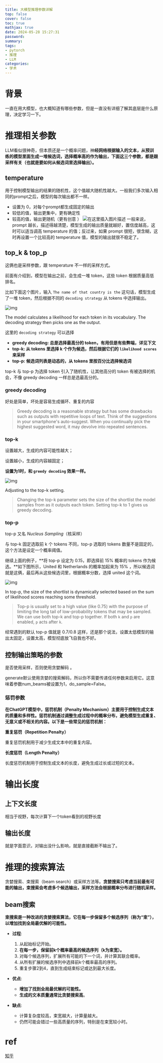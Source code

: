 ```yaml
---
title: 大模型推理参数详解
top: false
cover: false
toc: true
mathjax: true
date: 2024-05-28 15:27:31
password:
summary:
tags:
- pytorch
- 推理
- LLM
categories:
- 学术
---
```




# 背景

一直在用大模型，也大概知道有哪些参数，但是一直没有详细了解其底层是什么原理，决定学习一下。





# 推理相关参数

LLM看似很神奇，但本质还是一个概率问题，神**经网络根据输入的文本，从预训练的模型里面生成一堆候选词，选择概率高的作为输出，下面这三个参数，都是跟采样有关（也就是要如何从候选词里选择输出）。**

## **temperature**

用于控制模型输出的结果的随机性，这个值越大随机性越大。一般我们多次输入相同的prompt之后，模型的每次输出都不一样。

- 设置为 0，对每个prompt都生成固定的输出
- 较低的值，输出更集中，更有确定性
- 较高的值，输出更随机（更有创意 ）
  ![在这里插入图片描述](https://raw.githubusercontent.com/kengerlwl/kengerlwl.github.io/refs/heads/master/image/46bca30e69d1901883a91805ea846e16/4c17644a807f2e5741d4e7455e39e9fc.png)
  一般来说，prompt 越长，描述得越清楚，模型生成的输出质量就越好，置信度越高，这时可以适当调高 temperature 的值；反过来，如果 prompt 很短，很含糊，这时再设置一个比较高的 temperature 值，模型的输出就很不稳定了。

> 





## **top_k & top_p**

这俩也是采样参数，跟 temperature 不一样的采样方式。

前面有介绍到，模型在输出之前，会生成一堆 token，这些 token 根据质量高低排名。

比如下面这个图片，输入 `The name of that country is the` 这句话，模型生成了一堆 token，然后根据不同的 `decoding strategy` 从 tokens 中选择输出。

![img](https://raw.githubusercontent.com/kengerlwl/kengerlwl.github.io/refs/heads/master/image/46bca30e69d1901883a91805ea846e16/337001f699c3334f9f1908a88cb136de.webp)

The model calculates a likelihood for each token in its vocabulary. The decoding strategy then picks one as the output.

这里的 `decoding strategy` 可以选择

- **greedy decoding: 总是选择最高分的 token，有用但是有些弊端，详见下文**
- **top-k: 从 tokens 里选择 k 个作为候选，然后根据它们的 `likelihood scores` 来采样**
- **top-p: 候选词列表是动态的，从 tokens 里按百分比选择候选词**

top-k 与 top-p 为选择 token 引入了随机性，让其他高分的 token 有被选择的机会，不像 greedy decoding 一样总是选最高分的。

### **greedy decoding**

好处是简单，坏处是容易生成循环、重复的内容

> Greedy decoding is a reasonable strategy but has some drawbacks such as outputs with repetitive loops of text. Think of the suggestions in your smartphone's auto-suggest. When you continually pick the highest suggested word, it may devolve into repeated sentences.

### **top-k**

设置越大，生成的内容可能性越大；

设置越小，生成的内容越固定；

**设置为1时，和 `greedy decoding` 效果一样。**

![img](https://raw.githubusercontent.com/kengerlwl/kengerlwl.github.io/refs/heads/master/image/46bca30e69d1901883a91805ea846e16/3be989e76b9897500db5b9912cfb8e62.webp)

Adjusting to the top-k setting.

> Changing the top-k parameter sets the size of the shortlist the model samples from as it outputs each token. Setting top-k to 1 gives us greedy decoding.

### **top-p**

top-p 又名 *Nucleus Sampling*（核采样）

与 top-k 固定选取前 k 个 tokens 不同，top-p 选取的 tokens 数量不是固定的，这个方法是设定一个概率阈值。

继续上面的例子，**将 top-p 设定为 0.15，即选择前 15% 概率的 tokens 作为候选。**如下图所示，United 和 Netherlands 的概率加起来为 15% ，所以候选词就是这俩，最后再从这些候选词里，根据概率分数，选择 united 这个词。

![img](https://raw.githubusercontent.com/kengerlwl/kengerlwl.github.io/refs/heads/master/image/46bca30e69d1901883a91805ea846e16/1d67f5d28ea1736e7d0425d7b3ceb8a1.webp)

In top-p, the size of the shortlist is dynamically selected based on the sum of likelihood scores reaching some threshold.

> Top-p is usually set to a high value (like 0.75) with the purpose of limiting the long tail of low-probability tokens that may be sampled. We can use both top-k and top-p together. If both `k` and `p` are enabled, `p` acts after `k`.

经常遇到的默认 top-p 值就是 0.7/0.8 这样，还是那个说法，设置太低模型的输出太固定，设置太高，模型彻底放飞自我也不好。





## 控制输出策略的参数

是否使用采样，否则使用贪婪解码 。

generate默认使用贪婪的搜索解码，所以你不需要传递任何参数来启用它。这意味着参数num_beams被设置为1，do_sample=False。





### 惩罚参数

**在ChatGPT模型中，惩罚机制（Penalty Mechanism）主要用于控制生成文本的质量和多样性。惩罚机制通过调整生成过程中的概率分布，避免模型生成重复、无意义或不相关的内容。以下是一些常见的惩罚机制：**

**重复惩罚（Repetition Penalty）**

重复惩罚机制用于减少生成文本中的重复内容。

 **长度惩罚（Length Penalty）**

长度惩罚机制用于控制生成文本的长度，避免生成过长或过短的文本。









# 输出长度



## 上下文长度

相当于视野，每次计算下一个token看到的视野长度



## 输出长度

就是字面意识，对输出没什么影响，就是直接截断不输出了。





# 推理的搜索算法

贪婪搜索、束搜索（beam search）或采样方法等。**贪婪搜索只考虑当前最有可能的输出，束搜索会考虑多个候选输出，采样方法会根据概率分布进行随机采样。**

## beam搜索

**束搜索是一种改进的贪婪搜索算法，它在每一步保留多个候选序列（称为“束”），以增加找到全局最优解的可能性。**

- **过程**:
  1. 从起始标记开始。
  2. **在每一步，保留前k个概率最高的候选序列（k为束宽）。**
  3. 对每个候选序列，扩展所有可能的下一个词，并计算其联合概率。
  4. 从所有扩展的候选序列中选择前k个概率最高的序列。
  5. 重复步骤2到4，直到生成结束标记或达到最大长度。

- **优点**:
  - **增加了找到全局最优解的可能性。**
  - **生成的文本质量通常比贪婪搜索高**。
- **缺点**:
  - 计算复杂度较高，束宽越大，计算量越大。
  - 仍然可能会错过一些高质量的序列，特别是在束宽较小时。

# ref

[知乎](https://zhuanlan.zhihu.com/p/631786282)
